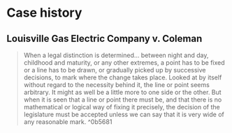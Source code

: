 # Case history

## Louisville Gas Electric Company v. Coleman

> When a legal distinction is determined... between night and day, childhood and maturity, or any other extremes, a point has to be fixed or a line has to be drawn, or gradually picked up by successive decisions, to mark where the change takes place. Looked at by itself without regard to the necessity behind it, the line or point seems arbitrary. It might as well be a little more to one side or the other. But when it is seen that a line or point there must be, and that there is no mathematical or logical way of fixing it precisely, the decision of the legislature must be accepted unless we can say that it is very wide of any reasonable mark.
^0b5681